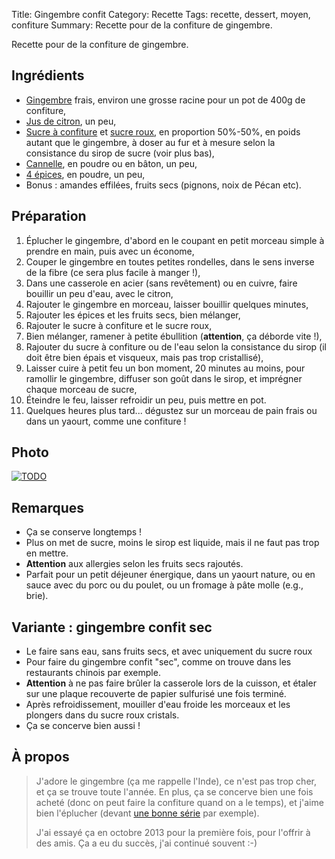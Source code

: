 Title: Gingembre confit
Category: Recette
Tags: recette, dessert, moyen, confiture
Summary: Recette pour de la confiture de gingembre.

Recette pour de la confiture de gingembre.

## Ingrédients
- [Gingembre](https://fr.wikipedia.org/wiki/Gingembre) frais, environ une grosse racine pour un pot de 400g de confiture,
- [Jus de citron](https://fr.wikipedia.org/wiki/Citron), un peu,
- [Sucre à confiture](https://fr.wikipedia.org/wiki/Sucre%20a%20confiture) et [sucre roux](https://fr.wikipedia.org/wiki/Sucre%20roux), en proportion 50%-50%, en poids autant que le gingembre, à doser au fur et à mesure selon la consistance du sirop de sucre (voir plus bas),
- [Cannelle](https://fr.wikipedia.org/wiki/Cannelle), en poudre ou en bâton, un peu,
- [4 épices](https://fr.wikipedia.org/wiki/4%20épices), en poudre, un peu,
- Bonus : amandes effilées, fruits secs (pignons, noix de Pécan etc).

## Préparation
1. Éplucher le gingembre, d'abord en le coupant en petit morceau simple à prendre en main, puis avec un économe,
2. Couper le gingembre en toutes petites rondelles, dans le sens inverse de la fibre (ce sera plus facile à manger !),
3. Dans une casserole en acier (sans revêtement) ou en cuivre, <i class="fa fa-thermometer-full" aria-hidden="true"></i> faire bouillir un peu d'eau, avec le citron,
4. Rajouter le gingembre en morceau, laisser bouillir quelques minutes,
5. Rajouter les épices et les fruits secs, bien mélanger,
6. Rajouter le sucre à confiture et le sucre roux,
7. Bien mélanger, ramener à petite ébullition (**attention**, ça déborde vite !),
8. Rajouter du sucre à confiture ou de l'eau selon la consistance du sirop (il doit être bien épais et visqueux, mais pas trop cristallisé),
9. Laisser cuire à petit feu <i class="fa fa-thermometer-half" aria-hidden="true"></i> un bon moment, 20 minutes au moins, pour ramollir le gingembre, diffuser son goût dans le sirop, et imprégner chaque morceau de sucre,
10. Éteindre le feu, laisser refroidir un peu, puis mettre en pot.
11. Quelques heures plus tard... dégustez sur un morceau de pain frais ou dans un yaourt, comme une confiture !

## Photo
[![TODO]({filename}images/TODO.jpg)](TODO)

## Remarques
- Ça se conserve longtemps !
- Plus on met de sucre, moins le sirop est liquide, mais il ne faut pas trop en mettre.
- **Attention** aux allergies selon les fruits secs rajoutés.
- Parfait pour un petit déjeuner énergique, dans un yaourt nature, ou en sauce avec du porc ou du poulet, ou un fromage à pâte molle (e.g., brie).

## Variante : gingembre confit sec
- Le faire sans eau, sans fruits secs, et avec uniquement du sucre roux
- Pour faire du gingembre confit "sec", comme on trouve dans les restaurants chinois par exemple.
- **Attention** à ne pas faire brûler la casserole lors de la cuisson, et étaler sur une plaque recouverte de papier sulfurisé une fois terminé.
- Après refroidissement, mouiller d'eau froide les morceaux et les plongers dans du sucre roux cristals.
- Ça se concerve bien aussi !

## À propos
> J'adore le gingembre (ça me rappelle l'Inde), ce n'est pas trop cher, et ça se trouve toute l'année.
> En plus, ça se concerve bien une fois acheté (donc on peut faire la confiture quand on a le temps), et j'aime bien l'éplucher (devant [une bonne série](https://fr.wikipedia.org/wiki/Kaamelott) par exemple).
> 
> J'ai essayé ça en octobre 2013 pour la première fois, pour l'offrir à des amis. Ça a eu du succès, j'ai continué souvent :-)
